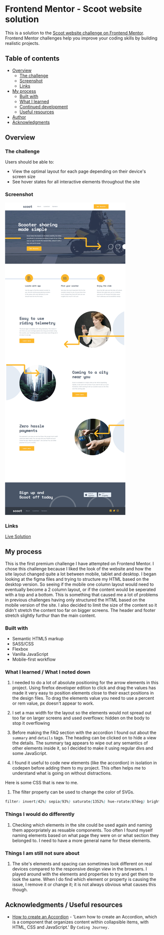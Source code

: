# Frontend Mentor - Scoot website solution

This is a solution to the [Scoot website challenge on Frontend Mentor](https://www.frontendmentor.io/challenges/scoot-multipage-website-N76alNPRJ). Frontend Mentor challenges help you improve your coding skills by building realistic projects. 

## Table of contents

- [Overview](#overview)
  - [The challenge](#the-challenge)
  - [Screenshot](#screenshot)
  - [Links](#links)
- [My process](#my-process)
  - [Built with](#built-with)
  - [What I learned](#what-i-learned)
  - [Continued development](#continued-development)
  - [Useful resources](#useful-resources)
- [Author](#author)
- [Acknowledgments](#acknowledgments)

## Overview

### The challenge

Users should be able to:

- View the optimal layout for each page depending on their device's screen size
- See hover states for all interactive elements throughout the site

### Screenshot

![](./screenshot.png)


### Links

[Live Solution](https://bengera.github.io/scoot/)

## My process

This is the first premium challenge I have attempted on Frontend Mentor. I chose this challenge because I liked the look of the website and how the site layout changed quite a lot between mobile, tablet and desktop.
I began looking at the figma files and trying to structure my HTML based on the desktop version. So seeing if the mobile one column layout would need to eventually become
a 2 column layout, or if the content would be seperated with a top and a bottom. This is something that caused me a lot of problems in previous challenges having only
structured the HTML based on the mobile version of the site. I also decided to limit the size of the content so it didn't stretch the content too far on bigger screens. The header
and footer stretch slightly furthur than the main content.

### Built with

- Semantic HTML5 markup
- SASS/CSS
- Flexbox
- Vanilla JavaScript
- Mobile-first workflow


### What I learned / What I noted down

1. I needed to do a lot of absolute positioning for the arrow elements in this project. Using firefox developer edition to click and drag the values has
made it very easy to position elements close to their exact positions in the design files. To drag the elements value you need to use a percent or rem value, px doesn't appear to work.

2. I set a max width for the layout so the elements would not spread out too far on larger screens and used overflowx: hidden on the body to stop it overflowing

3. Before making the FAQ section with the accordion I found out about the `summary` and `details` tags. The heading can be clicked on to hide a view the details.
The summary tag appears to wipe out any semantics of other elements inside it, so I decided to make it using regular divs and some JavaScript.

4. I found it useful to code new elements (like the accordion) in isolation in codepen before adding them to my project. This often helps me to understand what is going 
on without distractions.

Here is some CSS that is new to me.

1. The filter property can be used to change the color of SVGs.
```css
filter: invert(42%) sepia(93%) saturate(1352%) hue-rotate(87deg) brightness(119%) contrast(119%);
```

### Things I would do differently 

1. Checking which elements in the site could be used again and naming them apporpriately as resuable components. Too often I found myself naming elements based on what page they were on or what section they belonged to. I need to have a more general name for these elements.

### Things I am still not sure about

1. The site's elements and spacing can sometimes look different on real devices compared to the responsive design view in the browsers. I played around with the elements and properties to try and get them to look the same. When I do find which element or property is causing the issue, I remove it or change it; it is not always obvious what causes this though.

## Acknowledgments / Useful resources

- [How to create an Accordion](https://www.youtube.com/watch?v=dr8Emho-kYo) - 'Learn how to create an Accordion, which is a component that organizes content within collapsible items, with HTML, CSS and JavaScript.' By `Coding Journey.`


